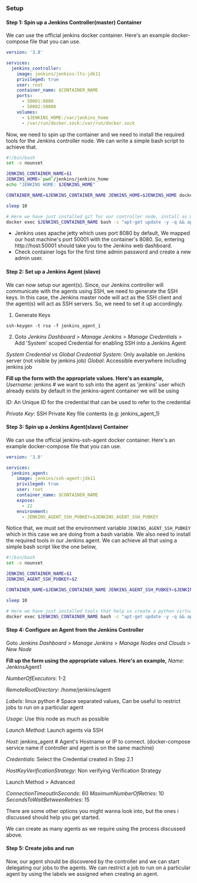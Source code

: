 ### Setup
#### Step 1: Spin up a Jenkins Controller(master) Container
We can use the official jenkins docker container. Here's an example docker-compose file that you can use.
```yaml
version: '3.8'

services:
  jenkins_controller:
    image: jenkins/jenkins:lts-jdk11
    privileged: true
    user: root
    container_name: $CONTAINER_NAME
    ports:
      - 50001:8080
      - 50002:50000
    volumes:
      - $JENKINS_HOME:/var/jenkins_home
      - /var/run/docker.sock:/var/run/docker.sock
```
Now, we need to spin up the container and we need to install the required tools for the Jenkins controller node. We can write a simple bash script to achieve that.
```bash
#!/bin/bash
set -o nounset

JENKINS_CONTAINER_NAME=$1
JENKINS_HOME=`pwd`/jenkins/jenkins_home 
echo "JENKINS HOME: $JENKINS_HOME"

CONTAINER_NAME=$JENKINS_CONTAINER_NAME JENKINS_HOME=$JENKINS_HOME docker-compose -f docker-compose-controller.yaml up --build -d

sleep 10

# Here we have just installed git for our controller node, install as many tools as you require
docker exec $JENKINS_CONTAINER_NAME bash -c "apt-get update -y -q && apt-get upgrade -y -q && apt-get install -y -q git"
```
- Jenkins uses apache jetty which uses port 8080 by default, We mapped our host machine's port 50001 with the container's 8080. So, entering http://host:50001 should take you to the Jenkins web dashboard.
- Check container logs for the first time admin password and create a new admin user. 

#### Step 2: Set up a Jenkins Agent (slave)
We can now setup our agent(s). Since, our Jenkins controller will communicate with the agents using SSH, we need to generate the SSH keys. In this case, the Jenkins master node will act as the SSH client and the agent(s) will act as SSH servers. So, we need to set it up accordingly.

1. Generate Keys 
```
ssh-keygen -t rsa -f jenkins_agent_1
```
2. Goto *Jenkins Dashboard* > *Manage Jenkins* > *Manage Credentials* > Add 'System' scoped Credential for enabling SSH into a Jenkins Agent

*System Credential vs Global Credential*
*System*: Only available on Jenkins server (not visible by jenkins job)
*Global*: Accessible everywhere including jenkins job

**Fill up the form with the appropriate values. Here's an example,**
*Username*: jenkins # we want to ssh into the agent as 'jenkins' user which already exists by default in the jenkins-agent container we will be using

*ID*: An Unique ID for the credential that can be used to refer to the credential

*Private Key*: SSH Private Key file contents (e.g: jenkins_agent_1)

#### Step 3: Spin up a Jenkins Agent(slave) Container
We can use the official jenkins-ssh-agent docker container. Here's an example docker-compose file that you can use.
```yaml
version: '3.8'

services:
  jenkins_agent:
    image: jenkins/ssh-agent:jdk11
    privileged: true
    user: root
    container_name: $CONTAINER_NAME
    expose:
      - 22
    environment:
      - JENKINS_AGENT_SSH_PUBKEY=$JENKINS_AGENT_SSH_PUBKEY
```
Notice that, we must set the environment variable `JENKINS_AGENT_SSH_PUBKEY` which in this case we are doing from a bash variable. We also need to install the required tools in our Jenkins agent. We can achieve all that using a simple bash script like the one below,
```bash
#!/bin/bash
set -o nounset

JENKINS_CONTAINER_NAME=$1
JENKINS_AGENT_SSH_PUBKEY=$2

CONTAINER_NAME=$JENKINS_CONTAINER_NAME JENKINS_AGENT_SSH_PUBKEY=$JENKINS_AGENT_SSH_PUBKEY docker-compose -f docker-compose-agent.yaml up --build -d

sleep 10

# Here we have just installed tools that help us create a python virtual environment for our agent node, install as many tools as you require
docker exec $JENKINS_CONTAINER_NAME bash -c "apt-get update -y -q && apt-get upgrade -y -q && apt-get install -y -q git python3 python3-venv"
```
#### Step 4: Configure an Agent from the Jenkins Controller

Goto *Jenkins Dashboard* > *Manage Jenkins* > *Manage Nodes and Clouds* > *New Node*

**Fill up the form using the appropriate values. Here's an example,**
*Name*: JenkinsAgent1

*NumberOfExecutors*: 1-2

*RemoteRootDirectory*: /home/jenkins/agent

*Labels*: linux python # Space separated values, Can be useful to restrict jobs to run on a particular agent

*Usage*: Use this node as much as possible

*Launch Method*: Launch agents via SSH

*Host*: jenkins_agent # Agent's Hostname or IP to connect. (docker-compose service name if controller and agent is on the same machine) 

*Credentials*: Select the Credential created in Step 2.1

*HostKeyVerificationStrategy*: Non verifying Verification Strategy

Launch Method > Advanced

*ConnectionTimeoutInSeconds*: 60
*MaximumNumberOfRetries*: 10
*SecondsToWaitBetweenRetries*: 15

There are some other options you might wanna look into, but the ones i discussed should help you get started. 

We can create as many agents as we require using the process discussed above.

#### Step 5: Create jobs and run
Now, our agent should be discovered by the controller and we can start delegating our jobs to the agents. We can restrict a job to run on a particular agent by using the labels we assigned when creating an agent.
